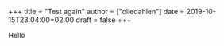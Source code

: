 +++
title = "Test again"
author = ["olledahlen"]
date = 2019-10-15T23:04:00+02:00
draft = false
+++

Hello

